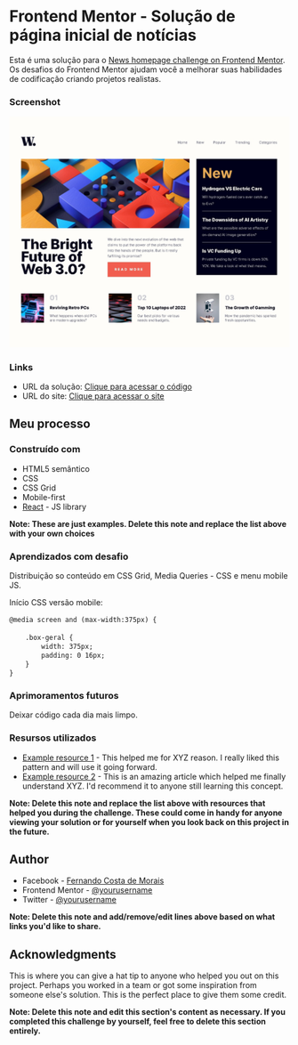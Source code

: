 # Frontend Mentor - Solução de página inicial de notícias

Esta é uma solução para o [News homepage challenge on Frontend Mentor](https://www.frontendmentor.io/challenges/news-homepage-H6SWTa1MFl). Os desafios do Frontend Mentor ajudam você a melhorar suas habilidades de codificação criando projetos realistas. 

### Screenshot

![Screenshot](https://github.com/1fernandocosta/frontend-mentor-01-news-homepage-main/blob/main/screenshot.jpg)

### Links

- URL da solução: [Clique para acessar o código](https://github.com/1fernandocosta/frontend-mentor-01-news-homepage-main-02)
- URL do site: [Clique para acessar o site](https://1fernandocosta.github.io/frontend-mentor-01-news-homepage-main-02/)

## Meu processo

### Construído com

- HTML5 semântico
- CSS
- CSS Grid
- Mobile-first
- [React](https://reactjs.org/) - JS library

**Note: These are just examples. Delete this note and replace the list above with your own choices**

### Aprendizados com desafio

Distribuição so conteúdo em CSS Grid, Media Queries - CSS e menu mobile JS.

Início CSS versão mobile:

```
@media screen and (max-width:375px) {

    .box-geral {
        width: 375px;
        padding: 0 16px;
    }
}
```

### Aprimoramentos futuros

Deixar código cada dia mais limpo.

### Resursos utilizados

- [Example resource 1](https://www.example.com) - This helped me for XYZ reason. I really liked this pattern and will use it going forward.
- [Example resource 2](https://www.example.com) - This is an amazing article which helped me finally understand XYZ. I'd recommend it to anyone still learning this concept.

**Note: Delete this note and replace the list above with resources that helped you during the challenge. These could come in handy for anyone viewing your solution or for yourself when you look back on this project in the future.**

## Author

- Facebook - [Fernando Costa de Morais](https://www.fb.com/1fernandocosta)
- Frontend Mentor - [@yourusername](https://www.frontendmentor.io/profile/yourusername)
- Twitter - [@yourusername](https://www.twitter.com/yourusername)

**Note: Delete this note and add/remove/edit lines above based on what links you'd like to share.**

## Acknowledgments

This is where you can give a hat tip to anyone who helped you out on this project. Perhaps you worked in a team or got some inspiration from someone else's solution. This is the perfect place to give them some credit.

**Note: Delete this note and edit this section's content as necessary. If you completed this challenge by yourself, feel free to delete this section entirely.**
